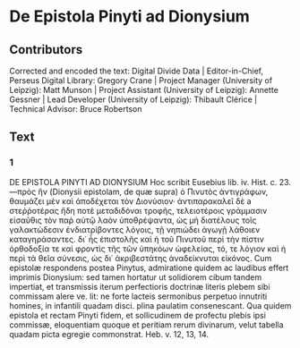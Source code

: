 # De Epistola Pinyti ad Dionysium  

## Contributors  
Corrected and encoded the text: Digital Divide Data | Editor-in-Chief, Perseus Digital Library: Gregory Crane | Project Manager (University of Leipzig): Matt Munson | Project Assistant (University of Leipzig): Annette Gessner | Lead Developer (University of Leipzig): Thibault Clérice | Technical Advisor: Bruce Robertson  

## Text  
### 1  
DE EPISTOLA PINYTI AD DIONYSIUM Hoc scribit Eusebius lib. iv. Hist. c. 23. —πρὸς ἣν (Dionysii epistolam, de quæ supra) ὁ Πινυτὸς ἀντιγράφων, θαυμάζει μὲν καὶ ἀποδέχεται τὸν Διονύσιον· ἀντιπαρακαλεῖ δὲ a στεῤῥοτέρας ἤδη ποτὲ μεταδιδόναι τροφῆς, τελειοτέροις γράμμασιν εἰσαῦθις τὸν παῤ αὐτῷ λαὸν ὑποθρέψαντα, ὡς μὴ διατέλους τοῖς γαλακτώδεσιν ἐνδιατρίβοντες λόγοις, τῇ νηπιώδει ἀγωγῇ λάθοιεν καταγηράσαντες. δι᾿ ἧς ἐπιστολῆς καὶ ἡ τοῦ Πινυτοῦ περὶ τὴν πίστιν ὀρθοδοξία τε καὶ φροντὶς τῆς τῶν ὑπηκόων ὡφελείας, τό, τε λόγιον καὶ ἡ περὶ τὰ θεῖα σύνεσις, ὡς δι᾿ ἀκριβεστάτης ἀναδείκνυται εἰκόνος. Cum epistolæ respondens postea Pinytus, admiratione quidem ac laudibus effert imprimis Dionysium: sed tamen hortatur ut solidiorem cibum tandem impertiat, et transmissis iterum perfectioris doctrinæ literis plebem sibi commissam alere ve. lit: ne forte lacteis sermonibus perpetuo innutriti homines, in infantili quadam disci. plina paulatim consenescant. Qua quidem epistola et rectam Pinyti fidem, et sollicudinem de profectu plebis ipsi commissæ, eloquentiam quoque et peritiam rerum divinarum, velut tabella quadam picta egregie commonstrat. Heb. v. 12, 13, 14.  
